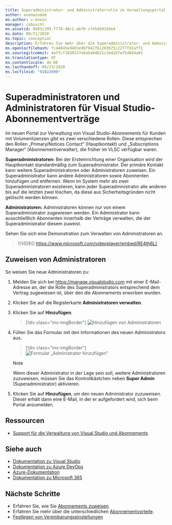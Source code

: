 ```yaml
---
title: Superadministrator- und Administratorrolle im Verwaltungsportal
author: evanwindom
ms.author: v-evwin
manager: cabuschl
ms.assetid: 6601c395-f778-48c1-ab76-cf454b9193e4
ms.date: 09/21/2020
ms.topic: conceptual
description: Erfahren Sie mehr über die Superadministrator- und Administratorrolle und das Zuweisen von Administratoren.
ms.openlocfilehash: fc44845ed403e9bf942761203b75c2277fd1aff2
ms.sourcegitcommit: 4affcf2830337e6aba84621c3eda5faf5d0d4a01
ms.translationtype: HT
ms.contentlocale: de-DE
ms.lasthandoff: 09/23/2020
ms.locfileid: "91022699"
---
```

# <a name="super-admins-and-administrators-for-visual-studio-subscription-agreements"></a>Superadministratoren und Administratoren für Visual Studio-Abonnementverträge

Im neuen Portal zur Verwaltung von Visual Studio-Abonnements für Kunden mit Volumenlizenzen gibt es zwei verschiedene Rollen. Diese entsprechen den Rollen „Primary/Notices Contact“ (Hauptkontakt) und „Subscriptions Manager“ (Abonnementverwalter), die früher im VLSC verfügbar waren.

**Superadministratoren:** Bei der Ersteinrichtung einer Organisation wird der Hauptkontakt standardmäßig zum Superadministrator. Der primäre Kontakt kann weitere Superadministratoren oder Administratoren zuweisen. Ein Superadministrator kann andere Administratoren sowie Abonnenten hinzufügen und entfernen. Wenn im System mehr als zwei Superadministratoren existieren, kann jeder Superadministrator alle anderen bis auf die letzten zwei löschen, da diese aus Sicherheitsgründen nicht gelöscht werden können.

**Administratoren:** Administratoren können nur von einem Superadministrator zugewiesen werden. Ein Administrator kann ausschließlich Abonnenten innerhalb der Verträge verwalten, die der Superadministrator diesem zuweist.

Sehen Sie sich eine Demonstration zum Verwalten von Administratoren an. 
> [!VIDEO https://www.microsoft.com/videoplayer/embed/RE4th6L]

## <a name="assigning-administrators"></a>Zuweisen von Administratoren
So weisen Sie neue Administratoren zu:
1. Melden Sie sich bei https://manage.visualstudio.com mit einer E-Mail-Adresse an, der die Rolle des Superadministrators entsprechend dem Vertrag zugewiesen ist, über den die Abonnements erworben wurden.
2. Klicken Sie auf die Registerkarte **Administratoren verwalten**.
3. Klicken Sie auf **Hinzufügen**.
   > [!div class="mx-imgBorder"]
   > ![Hinzufügen von Administratoren](_img/admin-roles/add-admins.png "Klicken Sie auf das Blatt „Administratoren verwalten“, und klicken Sie dann auf „Hinzufügen“, um neue Administratoren hinzuzufügen.")
4. Füllen Sie das Formular mit den Informationen des neuen Administrators aus.  
   > [!div class="mx-imgBorder"]
   > ![Formular „Administrator hinzufügen“](_img/admin-roles/add-form.png "Geben Sie die Anmeldedaten für den neuen Administrator ein, und entscheiden Sie, ob dieser ein Superadministrator sein soll.  Klicken Sie anschließend auf „Hinzufügen“.")

   > [!NOTE]
   > Wenn dieser Administrator in der Lage sein soll, weitere Administratoren zuzuweisen, müssen Sie das Kontrollkästchen neben **Super Admin** (Superadministrator) aktivieren.

5. Klicken Sie auf **Hinzufügen**, um den neuen Administrator zuzuweisen. Dieser erhält dann eine E-Mail, in der er aufgefordert wird, sich beim Portal anzumelden.  

## <a name="resources"></a>Ressourcen
- [Support für die Verwaltung von Visual Studio und Abonnements](https://visualstudio.microsoft.com/support/support-overview-vs)

## <a name="see-also"></a>Siehe auch
- [Dokumentation zu Visual Studio](/visualstudio/)
- [Dokumentation zu Azure DevOps](/azure/devops/)
- [Azure-Dokumentation](/azure/)
- [Dokumentation zu Microsoft 365](/microsoft-365/)


## <a name="next-steps"></a>Nächste Schritte
- Erfahren Sie, wie Sie [Abonnements zuweisen](assign-license.md).
- Erfahren Sie mehr über die unterschiedlichen [Abonnementvorteile](https://visualstudio.microsoft.com/vs/benefits/).
- [Festlegen von Vereinbarungseinstellungen](admin-prefs.md)